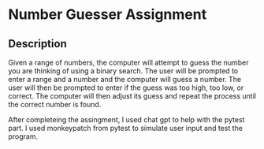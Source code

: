 # Number Guesser Assignment
## Description
Given a range of numbers, the computer will attempt to guess the number you are thinking of using a binary search.
The user will be prompted to enter a range and a number and the computer will guess a number.
The user will then be prompted to enter if the guess was too high, too low, or correct.
The computer will then adjust its guess and repeat the process until the correct number is found.

After completeing the assingment, I used chat  gpt to help with the pytest part.
I used monkeypatch from pytest to simulate user input and test the program. 
